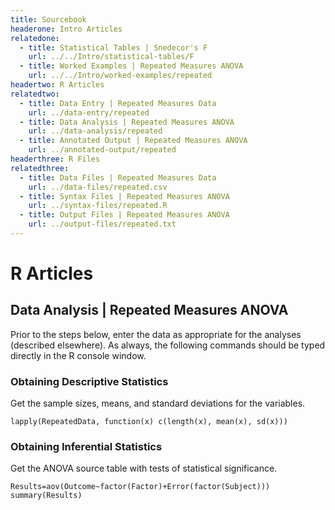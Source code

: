 ```yaml
---
title: Sourcebook
headerone: Intro Articles
relatedone:
  - title: Statistical Tables | Snedecor's F
    url: ../../Intro/statistical-tables/F
  - title: Worked Examples | Repeated Measures ANOVA
    url: ../../Intro/worked-examples/repeated
headertwo: R Articles
relatedtwo:
  - title: Data Entry | Repeated Measures Data
    url: ../data-entry/repeated
  - title: Data Analysis | Repeated Measures ANOVA
    url: ../data-analysis/repeated
  - title: Annotated Output | Repeated Measures ANOVA
    url: ../annotated-output/repeated
headerthree: R Files
relatedthree:
  - title: Data Files | Repeated Measures Data
    url: ../data-files/repeated.csv
  - title: Syntax Files | Repeated Measures ANOVA
    url: ../syntax-files/repeated.R
  - title: Output Files | Repeated Measures ANOVA
    url: ../output-files/repeated.txt
---
```


# R Articles

## Data Analysis | Repeated Measures ANOVA

Prior to the steps below, enter the data as appropriate for the analyses (described elsewhere). As always, the following commands should be typed directly in the R console window.

### Obtaining Descriptive Statistics

Get the sample sizes, means, and standard deviations for the variables.

```{r}
lapply(RepeatedData, function(x) c(length(x), mean(x), sd(x)))
```

### Obtaining Inferential Statistics

Get the ANOVA source table with tests of statistical significance.

```{r}
Results=aov(Outcome~factor(Factor)+Error(factor(Subject)))
summary(Results)
```
